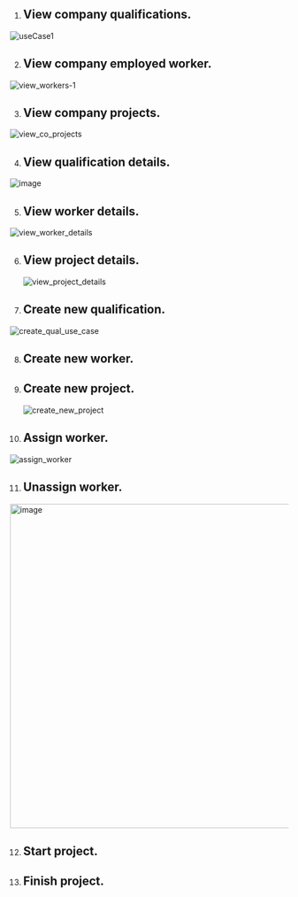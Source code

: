 1. ## View company qualifications. 
![useCase1](https://user-images.githubusercontent.com/58609154/233843683-63c7f1f9-cb47-45bc-a10c-8e3cf9df27da.png)

2. ## View company employed worker.
![view_workers-1](https://user-images.githubusercontent.com/58609154/232326374-a6d0ed40-2ca4-4451-a030-144dbd31f927.png)

3. ## View company projects. 
![view_co_projects](https://user-images.githubusercontent.com/71053850/234406576-5ee2e0a6-d294-4224-868e-e46fdf0e0ea6.png)

4. ## View qualification details.
![image](https://user-images.githubusercontent.com/98073413/235411864-e0015d6c-bf15-4651-9dac-a41638ab7757.png)
  
5. ## View worker details. 
![view_worker_details](https://user-images.githubusercontent.com/98504497/233884643-872087c1-6b7d-4f80-bc85-4dd0f84431ce.png)


6. ## View project details.
   ![view_project_details](https://user-images.githubusercontent.com/71053850/234400826-18a0b617-2b45-4d22-b384-ba6ac813d413.png)


7. ## Create new qualification. 
![create_qual_use_case](https://user-images.githubusercontent.com/58609154/232593627-a0b58997-3ec4-44c0-b770-1b38bfed25b4.png)

8. ## Create new worker. 
9. ## Create new project.
   ![create_new_project](https://user-images.githubusercontent.com/71053850/235373440-9f1606bd-c5f4-4402-94ca-5488d1075aa3.png)

10. ## Assign worker.  
![assign_worker](https://user-images.githubusercontent.com/98504497/234662425-e6d67d6a-110d-4719-9f80-709f616e0bbc.png)


11. ## Unassign worker. 
<img width="586" alt="image" src="https://user-images.githubusercontent.com/97856149/235371936-f2a9215f-9562-48ac-a3c5-02df84f2ca4a.png"> 

12. ## Start project.  
13. ## Finish project.  
